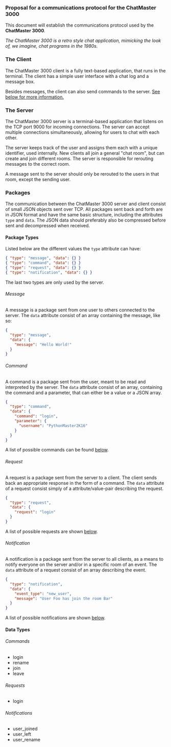 ### Proposal for a communications protocol for the ChatMaster 3000
This document will establish the communications protocol used by the **ChatMaster 3000**.

*The ChatMaster 3000 is a retro style chat application, mimicking the look of, we imagine, chat programs in the 1980s.*

### The Client
The ChatMaster 3000 client is a fully text-based application, that runs in the terminal. The client has a simple user interface with a chat log and a message box.

Besides messages, the client can also send commands to the server. [See below for more information.](#command)

### The Server
The ChatMaster 3000 server is a terminal-based application that listens on the TCP port 9000 for incoming connections. The server can accept multiple connections simultaneously, allowing for users to chat with each other.

The server keeps track of the user and assigns them each with a unique identifier, used internally. New clients all join a general "chat room", but can create and join different rooms. The server is responsible for rerouting messages to the correct room.

A message sent to the server should only be rerouted to the users in that room, except the sending user.

### Packages
The communication between the ChatMaster 3000 server and client consist of small JSON objects sent over TCP. All packages sent back and forth are in JSON format and have the same basic structure, including the attributes ``type`` and ``data``. The JSON data should preferably also be compressed before sent and decompressed when received.

#### Package Types
Listed below are the different values the ``type`` attribute can have:
```json
{ "type": "message", "data": {} }
{ "type": "command", "data": {} }
{ "type": "request", "data": {} }
{ "type": "notification", "data": {} }
```
The last two types are only used by the server.

###### Message
A message is a package sent from one user to others connected to the server. The ``data`` attribute consist of an array containing the message, like so:
```json
{
  "type": "message",
  "data": {
    "message": "Hello World!"
  }
}
```
###### Command
A command is a package sent from the user, meant to be read and interpreted by the server. The ``data`` attribute consist of an array, containing the command and a parameter, that can either be a value or a JSON array.
```json
{
  "type": "command",
  "data": {
    "command": "login",
    "parameter": {
      "username": "PythonMaster2K16"
    }
  }
}
```
A list of possible commands can be found [below](#data-types).
###### Request
A request is a package sent from the server to a client. The client sends back an appropriate response in the form of a command. The ``data`` attribute of a request consist simply of a attribute/value-pair describing the request.
```json
{
  "type": "request",
  "data": {
    "request": "login"
  }
}
```
A list of possible requests are shown [below](#data-types).
###### Notification
A notification is a package sent from the server to all clients, as a means to notify everyone on the server and/or in a specific room of an event. The ``data`` attribute of a request consist of an array describing the event.
```json
{
  "type": "notification",
  "data": {
    "event_type": "new_user",
    "message": "User Foo has join the room Bar"
  }
}
```
A list of possible notifications are shown [below](#data-types).
#### Data Types
###### Commands
* login
* rename
* join
* leave

###### Requests
* login

###### Notifications
* user_joined
* user_left
* user_rename

